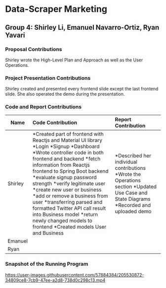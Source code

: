 # Data-Scraper Marketing
## Group 4: Shirley Li, Emanuel Navarro-Ortiz, Ryan Yavari ##

### Proposal Contributions ###
Shirley wrote the High-Level Plan and Approach as well as the User Operations.

### Project Presentation Contributions ###
Shirley created and presented every frontend slide except the last frontend slide. She also operated the demo during the presentation.

### Code and Report Contributions ###
| Name | Code Contribution | Report Contribution |
| ------------- |:-------------| :-----|
| Shirley     | *Created part of frontend with Reactjs and Material UI library *Login *Signup *Dashboard *Wrote controller code in both frontend and backend *fetch information from Reactjs frontend to Spring Boot backend *evaluate signup password strength *verify legitimate user *create new user or business *add or remove a business from user *transferring parsed and formatted Twitter API call result into Business model *return newly changed models to frontend *Created models User and Business | *Described her individual contributions *Wrote the Operations section *Updated Use Case and State Diagrams *Recorded and uploaded demo |
| Emanuel      |       |    |
| Ryan |       |     |


### Snapshot of the Running Program ###
https://user-images.githubusercontent.com/57884384/205530872-34809ce8-7cb9-47ee-a2d8-738d0c298c13.mp4

